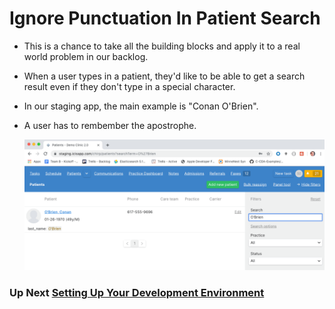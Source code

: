 # Ignore Punctuation In Patient Search

- This is a chance to take all the building blocks and apply it to a real world problem in our backlog.
- When a user types in a patient, they'd like to be able to get a search result even if they don't type in a special character.
- In our staging app, the main example is "Conan O'Brien".
- A user has to rembember the apostrophe.

    ![a user enters the last name O'Brien and includes the apostrophe in the search bar](../images/search_with_apostrophe.gif)

### Up Next [Setting Up Your Development Environment](setup.md)
